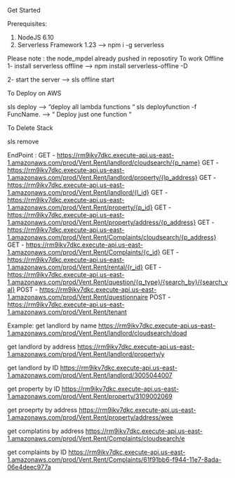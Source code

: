 

Get Started

Prerequisites:

1) NodeJS 6.10
2) Serverless Framework 1.23 —> npm i -g serverless

Please note :  the node_mpdel already pushed in reposotiry 
To work Offline 
 1- install serverless offline —> npm install serverless-offline -D

 2- start the server —> sls offline start
  
To Deploy on AWS 

sls deploy —> “deploy all lambda functions “ 
sls deployfunction -f FuncName.  —> “ Deploy just one function “

To Delete Stack 

sls remove


EndPoint :
  GET - https://rm9ikv7dkc.execute-api.us-east-1.amazonaws.com/prod/Vent.Rent/landlord/cloudsearch/{p_name}
  GET - https://rm9ikv7dkc.execute-api.us-east-1.amazonaws.com/prod/Vent.Rent/landlord/property/{lp_address}
  GET - https://rm9ikv7dkc.execute-api.us-east-1.amazonaws.com/prod/Vent.Rent/landlord/{l_id}
  GET - https://rm9ikv7dkc.execute-api.us-east-1.amazonaws.com/prod/Vent.Rent/property/{p_id}
  GET - https://rm9ikv7dkc.execute-api.us-east-1.amazonaws.com/prod/Vent.Rent/property/address/{p_address}
  GET - https://rm9ikv7dkc.execute-api.us-east-1.amazonaws.com/prod/Vent.Rent/Complaints/cloudsearch/{p_address}
  GET - https://rm9ikv7dkc.execute-api.us-east-1.amazonaws.com/prod/Vent.Rent/Complaints/{c_id}
  GET - https://rm9ikv7dkc.execute-api.us-east-1.amazonaws.com/prod/Vent.Rent/rental/{r_id}
  GET - https://rm9ikv7dkc.execute-api.us-east-1.amazonaws.com/prod/Vent.Rent/question/{q_type}/{search_by}/{search_val}
  POST - https://rm9ikv7dkc.execute-api.us-east-1.amazonaws.com/prod/Vent.Rent/questionnaire
  POST - https://rm9ikv7dkc.execute-api.us-east-1.amazonaws.com/prod/Vent.Rent/tenant

  



Example: 
get landlord by name 
  https://rm9ikv7dkc.execute-api.us-east-1.amazonaws.com/prod/Vent.Rent/landlord/cloudsearch/doad

get landlord by address 
  https://rm9ikv7dkc.execute-api.us-east-1.amazonaws.com/prod/Vent.Rent/landlord/property/y

get landlord by ID 
  https://rm9ikv7dkc.execute-api.us-east-1.amazonaws.com/prod/Vent.Rent/landlord/3005044007

get property  by ID 
  https://rm9ikv7dkc.execute-api.us-east-1.amazonaws.com/prod/Vent.Rent/property/3109002069

get proeprty by address
  https://rm9ikv7dkc.execute-api.us-east-1.amazonaws.com/prod/Vent.Rent/property/address/wee

  get complatins by address 
https://rm9ikv7dkc.execute-api.us-east-1.amazonaws.com/prod/Vent.Rent/Complaints/cloudsearch/e

get complaints by ID 
https://rm9ikv7dkc.execute-api.us-east-1.amazonaws.com/prod/Vent.Rent/Complaints/61f91bb6-f944-11e7-8ada-06e4deec977a

